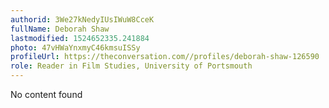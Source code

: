 ```yaml
---
authorid: 3We27kNedyIUsIWuW8CceK
fullName: Deborah Shaw
lastmodified: 1524652335.241884
photo: 47vHWaYnxmyC46kmsuISSy
profileUrl: https://theconversation.com//profiles/deborah-shaw-126590
role: Reader in Film Studies, University of Portsmouth
---
```

No content found